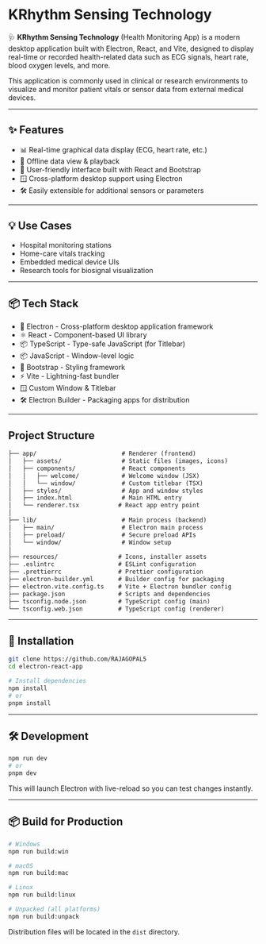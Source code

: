
# KRhythm Sensing Technology

🩺 **KRhythm Sensing Technology** (Health Monitoring App) is a modern desktop application built with Electron, React, and Vite, designed to display real-time or recorded health-related data such as ECG signals, heart rate, blood oxygen levels, and more.

This application is commonly used in clinical or research environments to visualize and monitor patient vitals or sensor data from external medical devices.

---

## ✨ Features

- 📊 Real-time graphical data display (ECG, heart rate, etc.)
- 📁 Offline data view & playback
- 🧠 User-friendly interface built with React and Bootstrap
- 🪟 Cross-platform desktop support using Electron
- 🛠️ Easily extensible for additional sensors or parameters

---

## 💡 Use Cases

- Hospital monitoring stations
- Home-care vitals tracking
- Embedded medical device UIs
- Research tools for biosignal visualization

---

## 📦 Tech Stack

- 🚀 Electron - Cross-platform desktop application framework
- ⚛️ React - Component-based UI library
- 📦 TypeScript - Type-safe JavaScript (for Titlebar)
- 📦 JavaScript - Window-level logic
- 🎨 Bootstrap - Styling framework
- ⚡ Vite - Lightning-fast bundler
- 🪟 Custom Window & Titlebar
- 🛠️ Electron Builder - Packaging apps for distribution

---

## Project Structure

<!-- prettier-ignore-start -->
```markdown
├── app/                        # Renderer (frontend)
│   ├── assets/                 # Static files (images, icons)
│   ├── components/             # React components
│   │   ├── welcome/            # Welcome window (JSX)
│   │   └── window/             # Custom titlebar (TSX)
│   ├── styles/                 # App and window styles
│   ├── index.html              # Main HTML entry
│   └── renderer.tsx           # React app entry point
│
├── lib/                        # Main process (backend)
│   ├── main/                   # Electron main process
│   ├── preload/                # Secure preload APIs
│   └── window/                 # Window setup
│
├── resources/                 # Icons, installer assets
├── .eslintrc                  # ESLint configuration
├── .prettierrc                # Prettier configuration
├── electron-builder.yml       # Builder config for packaging
├── electron.vite.config.ts    # Vite + Electron bundler config
├── package.json               # Scripts and dependencies
├── tsconfig.node.json         # TypeScript config (main)
└── tsconfig.web.json          # TypeScript config (renderer)


```
<!-- prettier-ignore-end -->

---

## 🚀 Installation

```bash
git clone https://github.com/RAJAGOPAL5
cd electron-react-app

# Install dependencies
npm install
# or
pnpm install
```

---

## 🛠 Development

```bash
npm run dev
# or
pnpm dev
```

This will launch Electron with live-reload so you can test changes instantly.

---

## 📦 Build for Production

```bash
# Windows
npm run build:win

# macOS
npm run build:mac

# Linux
npm run build:linux

# Unpacked (all platforms)
npm run build:unpack
```

Distribution files will be located in the `dist` directory.
